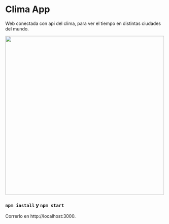 # Clima App

Web conectada con api del clima, para ver el tiempo en distintas ciudades del mundo.

<img src="https://i.ibb.co/JBqqs29/clima.png" width=500 />


### `npm install` y `npm start`

Correrlo en http://localhost:3000.

